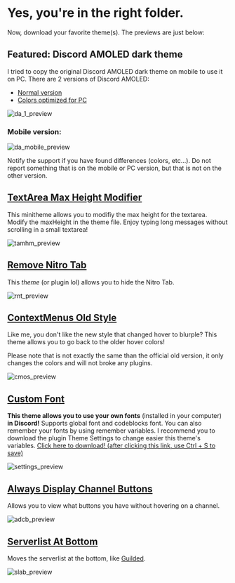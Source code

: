 # Yes, you're in the right folder.

Now, download your favorite theme(s). The previews are just below:

## Featured: Discord AMOLED dark theme

I tried to copy the original Discord AMOLED dark theme on mobile to use it on PC. There are 2 versions of Discord AMOLED:
- [Normal version](https://github.com/YTGamer/bdthemes/blob/master/download-themes-here/DiscordAmoled.theme.css)
- [Colors optimized for PC](https://github.com/YTGamer/bdthemes/blob/master/download-themes-here/DiscordAmoledOptimized.theme.css)

<img src="https://media.discordapp.net/attachments/644206156415238221/686173823464112153/unknown.png" title="da_1_preview" alt="da_1_preview">

### Mobile version:

<img src="https://media.discordapp.net/attachments/644206156415238221/677884325361877002/20200214_152943.png" title="da_mobile_preview" alt="da_mobile_preview">

Notify the support if you have found differences (colors, etc…). Do not report something that is on the mobile or PC version, but that is not on the other version.

## [TextArea Max Height Modifier](https://github.com/YTGamer/bdthemes/blob/master/download-themes-here/TextAreaMaxHeightModifier.theme.css)

This minitheme allows you to modifiy the max height for the textarea. Modify the maxHeight in the theme file. Enjoy typing long messages without scrolling in a small textarea!

<img src="https://cdn.discordapp.com/attachments/702611641530843186/714474335498403870/unknown.png" title="tamhm_preview" alt="tamhm_preview">

## [Remove Nitro Tab](https://github.com/YTGamer/bdthemes/blob/master/download-themes-here/RemoveNitroTab.theme.css)

This *theme* (or plugin lol) allows you to hide the Nitro Tab.

<img src="https://media.discordapp.net/attachments/644206156415238221/677568115411779587/unknown.png" title="rnt_preview" alt="rnt_preview">

## [ContextMenus Old Style](https://github.com/YTGamer/bdthemes/blob/master/download-themes-here/ContextMenusOldStyle.theme.css)

Like me, you don't like the new style that changed hover to blurple? This theme allows you to go back to the older hover colors!

Please note that is not exactly the same than the official old version, it only changes the colors and will not broke any plugins.

<img src="https://cdn.discordapp.com/attachments/702611641530843186/712687006760566864/context-menus-difference.png" title="cmos_preview" alt="cmos_preview">

## [Custom Font](https://github.com/YTGamer/bdthemes/blob/master/download-themes-here/CustomFont.theme.css)

**This theme allows you to use your own fonts** (installed in your computer) **in Discord!** Supports global font and codeblocks font. You can also remember your fonts by using remember variables. I recommend you to download the plugin Theme Settings to change easier this theme's variables. [Click here to download! (after clicking this link, use Ctrl + S to save)](https://raw.githubusercontent.com/mwittrien/BetterDiscordAddons/master/Plugins/ThemeSettings/ThemeSettings.plugin.js)

<img src="https://media.discordapp.net/attachments/644206156415238221/686178479678685188/unknown.png" title="settings_preview" alt="settings_preview">

## [Always Display Channel Buttons](https://github.com/YTGamer/bdthemes/blob/master/download-themes-here/AlwaysDisplayChannelButtons.theme.css)

Allows you to view what buttons you have without hovering on a channel.

<img src="https://cdn.discordapp.com/attachments/702611641530843186/717694454991028314/unknown.png" title="adcb_preview" alt="adcb_preview">

## [Serverlist At Bottom](https://github.com/YTGamer/bdthemes/blob/master/download-themes-here/ServerlistAtBottom.theme.css)

Moves the serverlist at the bottom, like [Guilded](https://www.guilded.gg).

<img src="https://cdn.discordapp.com/attachments/702611641530843186/717696262715211786/unknown.png" title="slab_preview" alt="slab_preview">
